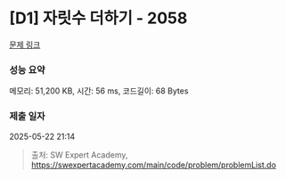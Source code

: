# [D1] 자릿수 더하기 - 2058 

[문제 링크](https://swexpertacademy.com/main/code/problem/problemDetail.do?contestProbId=AV5QPRjqA10DFAUq) 

### 성능 요약

메모리: 51,200 KB, 시간: 56 ms, 코드길이: 68 Bytes

### 제출 일자

2025-05-22 21:14



> 출처: SW Expert Academy, https://swexpertacademy.com/main/code/problem/problemList.do